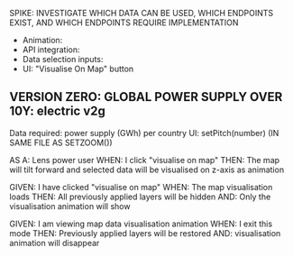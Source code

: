 
SPIKE: INVESTIGATE WHICH DATA CAN BE USED, WHICH ENDPOINTS EXIST, AND WHICH ENDPOINTS REQUIRE IMPLEMENTATION

- Animation:
- API integration:
- Data selection inputs:
- UI: "Visualise On Map" button

VERSION ZERO: GLOBAL POWER SUPPLY OVER 10Y: electric v2g
---
Data required: power supply (GWh) per country
UI: setPitch(number) (IN SAME FILE AS SETZOOM())

AS A: Lens power user
WHEN: I click "visualise on map"
THEN: The map will tilt forward and selected data will be visualised on z-axis as animation

GIVEN: I have clicked "visualise on map"
WHEN: The map visualisation loads
THEN: All previously applied layers will be hidden
AND: Only the visualisation animation will show

GIVEN: I am viewing map data visualisation animation
WHEN: I exit this mode
THEN: Previously applied layers will be restored
AND: visualisation animation will disappear
